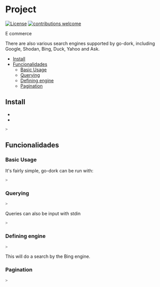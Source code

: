 # Project

[![License](https://img.shields.io/badge/license-MIT-_red.svg)](https://opensource.org/licenses/MIT)
[![contributions welcome](https://img.shields.io/badge/contributions-welcome-brightgreen.svg?style=flat)](https://github.com/BrunoTumelero/Projeto_dev/issues)

E commerce

There are also various search engines supported by go-dork, including Google, Shodan, Bing, Duck, Yahoo and Ask.

- [Install](#install)
- [Funcionalidades](#Funcionalidades)
  - [Basic Usage](#basic-usage)
  - [Querying](#querying)
  - [Defining engine](#defining-engine)
  - [Pagination](#pagination)

## Install

- 
- 

```bash
> 
```

## Funcionalidades

### Basic Usage

It's fairly simple, go-dork can be run with:

```bash
> 
```

### Querying

```bash
> 
```

Queries can also be input with stdin

```bash
> 
```

### Defining engine

```bash
> 
```

This will do a search by the Bing engine.

### Pagination


```bash
> 
```
